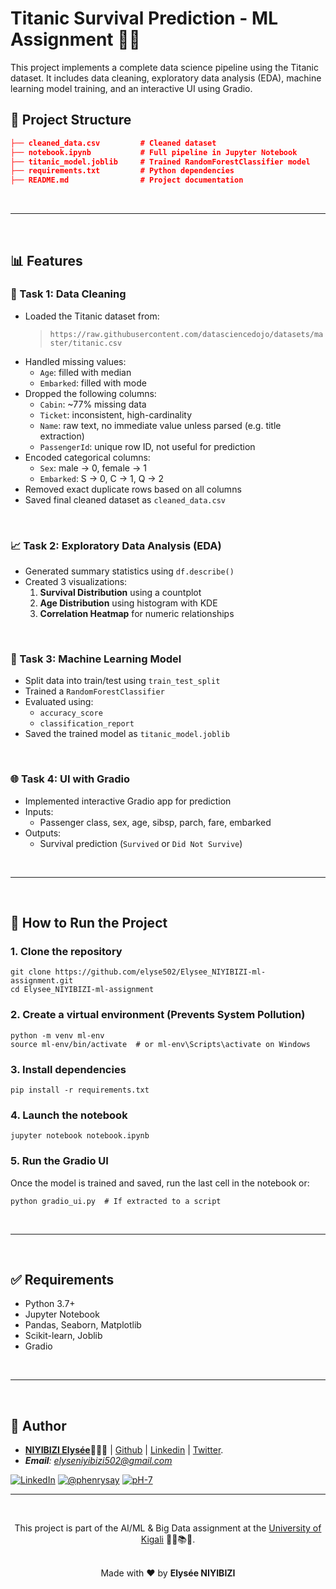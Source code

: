 # Titanic Survival Prediction - ML Assignment 🤖🧠

This project implements a complete data science pipeline using the Titanic dataset. It includes data cleaning, exploratory data analysis (EDA), machine learning model training, and an interactive UI using Gradio.

## 📁 Project Structure

```json
├── cleaned_data.csv         # Cleaned dataset
├── notebook.ipynb           # Full pipeline in Jupyter Notebook
├── titanic_model.joblib     # Trained RandomForestClassifier model
├── requirements.txt         # Python dependencies
├── README.md                # Project documentation
```

<br /><hr /><br />

## 📊 Features

### 🧹 Task 1: Data Cleaning
- Loaded the Titanic dataset from:
  > `https://raw.githubusercontent.com/datasciencedojo/datasets/master/titanic.csv`
- Handled missing values:
  - `Age`: filled with median
  - `Embarked`: filled with mode
- Dropped the following columns:
  - `Cabin`: ~77% missing data
  - `Ticket`: inconsistent, high-cardinality
  - `Name`: raw text, no immediate value unless parsed (e.g. title extraction)
  - `PassengerId`: unique row ID, not useful for prediction
- Encoded categorical columns:
  - `Sex`: male → 0, female → 1
  - `Embarked`: S → 0, C → 1, Q → 2
- Removed exact duplicate rows based on all columns
- Saved final cleaned dataset as `cleaned_data.csv`

<br />

### 📈 Task 2: Exploratory Data Analysis (EDA)
- Generated summary statistics using `df.describe()`
- Created 3 visualizations:
  1. **Survival Distribution** using a countplot
  2. **Age Distribution** using histogram with KDE
  3. **Correlation Heatmap** for numeric relationships

<br />

### 🤖 Task 3: Machine Learning Model
- Split data into train/test using `train_test_split`
- Trained a `RandomForestClassifier`
- Evaluated using:
  - `accuracy_score`
  - `classification_report`
- Saved the trained model as `titanic_model.joblib`

<br />

### 🌐 Task 4: UI with Gradio
- Implemented interactive Gradio app for prediction
- Inputs:
  - Passenger class, sex, age, sibsp, parch, fare, embarked
- Outputs:
  - Survival prediction (`Survived` or `Did Not Survive`)

<br /><hr /><br />

## 🚀 How to Run the Project

### 1. Clone the repository
```console
git clone https://github.com/elyse502/Elysee_NIYIBIZI-ml-assignment.git
cd Elysee_NIYIBIZI-ml-assignment
```

### 2. Create a virtual environment (Prevents System Pollution)
```console
python -m venv ml-env
source ml-env/bin/activate  # or ml-env\Scripts\activate on Windows
```

### 3. Install dependencies
```console
pip install -r requirements.txt
```

### 4. Launch the notebook
```console
jupyter notebook notebook.ipynb
```

### 5. Run the Gradio UI
Once the model is trained and saved, run the last cell in the notebook or:
```console
python gradio_ui.py  # If extracted to a script
```

<br /><hr /><br />

## ✅ Requirements
- Python 3.7+
- Jupyter Notebook
- Pandas, Seaborn, Matplotlib
- Scikit-learn, Joblib
- Gradio

<br /><hr /><br />

## 🙌 Author

- [**NIYIBIZI Elysée**](https://linktr.ee/niyibizi_elysee)👨🏿‍💻 | [Github](https://github.com/elyse502) | [Linkedin](https://www.linkedin.com/in/niyibizi-elys%C3%A9e/) | [Twitter](https://twitter.com/Niyibizi_Elyse).
- _**Email**: <elyseniyibizi502@gmail.com>_

[![LinkedIn](https://img.shields.io/badge/LinkedIn-0077B5?style=for-the-badge&logo=linkedin&logoColor=white)](https://www.linkedin.com/in/niyibizi-elys%C3%A9e/) [![@phenrysay](https://img.shields.io/badge/Twitter-1DA1F2?style=for-the-badge&logo=twitter&logoColor=white)](https://twitter.com/Niyibizi_Elyse) [![pH-7](https://img.shields.io/badge/GitHub-100000?style=for-the-badge&logo=github&logoColor=white)](https://github.com/elyse502)

---

<br />

<div align="center">
  
This project is part of the AI/ML & Big Data assignment at the [University of Kigali](https://uok.ac.rw/) 👨‍🎓📚🏫.

<br />
Made with ❤️ by <b>Elysée NIYIBIZI</b>
</div>





